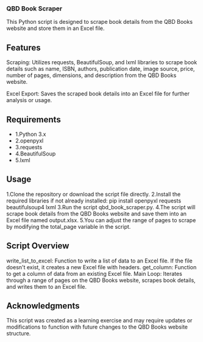 ### QBD Book Scraper

This Python script is designed to scrape book details from the QBD Books website and store them in an Excel file.

## Features

Scraping: Utilizes requests, BeautifulSoup, and lxml libraries to scrape book details such as name, ISBN, authors, publication date, image source, price, number of pages, dimensions, and description from the QBD Books website.

Excel Export: Saves the scraped book details into an Excel file for further analysis or usage.

## Requirements

- 1.Python 3.x
- 2.openpyxl
- 3.requests
- 4.BeautifulSoup
- 5.lxml

## Usage

1.Clone the repository or download the script file directly.
2.Install the required libraries if not already installed:
  pip install openpyxl requests beautifulsoup4 lxml
3.Run the script qbd_book_scraper.py.
4.The script will scrape book details from the QBD Books website and save them into an Excel file named output.xlsx.
5.You can adjust the range of pages to scrape by modifying the total_page variable in the script.


## Script Overview
write_list_to_excel: Function to write a list of data to an Excel file. If the file doesn't exist, it creates a new Excel file with headers.
get_column: Function to get a column of data from an existing Excel file.
Main Loop: Iterates through a range of pages on the QBD Books website, scrapes book details, and writes them to an Excel file.


## Acknowledgments
This script was created as a learning exercise and may require updates or modifications to function with future changes to the QBD Books website structure.




